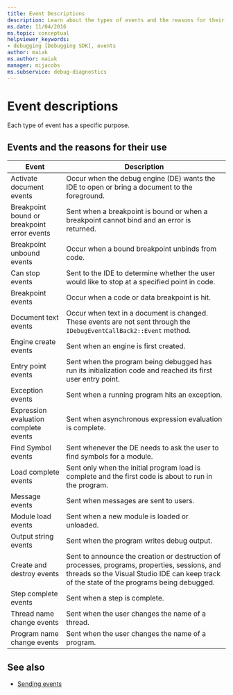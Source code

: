 ```yaml
---
title: Event Descriptions
description: Learn about the types of events and the reasons for their use. Each type of event has a specific purpose.
ms.date: 11/04/2016
ms.topic: conceptual
helpviewer_keywords:
- debugging [Debugging SDK], events
author: maiak
ms.author: maiak
manager: mijacobs
ms.subservice: debug-diagnostics
---
```

# Event descriptions

Each type of event has a specific purpose.

## Events and the reasons for their use

|Event|Description|
|-----------|-----------------|
|Activate document events|Occur when the debug engine (DE) wants the IDE to open or bring a document to the foreground.|
|Breakpoint bound or breakpoint error events|Sent when a breakpoint is bound or when a breakpoint cannot bind and an error is returned.|
|Breakpoint unbound events|Occur when a bound breakpoint unbinds from code.|
|Can stop events|Sent to the IDE to determine whether the user would like to stop at a specified point in code.|
|Breakpoint events|Occur when a code or data breakpoint is hit.|
|Document text events|Occur when text in a document is changed. These events are not sent through the `IDebugEventCallBack2::Event` method.|
|Engine create events|Sent when an engine is first created.|
|Entry point events|Sent when the program being debugged has run its initialization code and reached its first user entry point.|
|Exception events|Sent when a running program hits an exception.|
|Expression evaluation complete events|Sent when asynchronous expression evaluation is complete.|
|Find Symbol events|Sent whenever the DE needs to ask the user to find symbols for a module.|
|Load complete events|Sent only when the initial program load is complete and the first code is about to run in the program.|
|Message events|Sent when messages are sent to users.|
|Module load events|Sent when a new module is loaded or unloaded.|
|Output string events|Sent when the program writes debug output.|
|Create and destroy events|Sent to announce the creation or destruction of processes, programs, properties, sessions, and threads so the Visual Studio IDE can keep track of the state of the programs being debugged.|
|Step complete events|Sent when a step is complete.|
|Thread name change events|Sent when the user changes the name of a thread.|
|Program name change events|Sent when the user changes the name of a program.|

## See also
- [Sending events](../../extensibility/debugger/sending-events.md)
